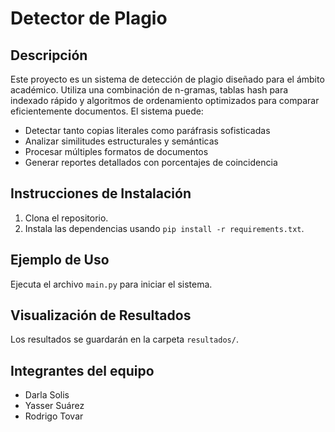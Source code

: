 # Detector de Plagio

## Descripción
Este proyecto es un sistema de detección de plagio diseñado para el ámbito académico. Utiliza una combinación de n-gramas, tablas hash para indexado rápido y algoritmos de ordenamiento optimizados para comparar eficientemente documentos. El sistema puede:

- Detectar tanto copias literales como paráfrasis sofisticadas
- Analizar similitudes estructurales y semánticas
- Procesar múltiples formatos de documentos
- Generar reportes detallados con porcentajes de coincidencia

## Instrucciones de Instalación
1. Clona el repositorio.
2. Instala las dependencias usando `pip install -r requirements.txt`.

## Ejemplo de Uso
Ejecuta el archivo `main.py` para iniciar el sistema.

## Visualización de Resultados
Los resultados se guardarán en la carpeta `resultados/`.

## Integrantes del equipo
- Darla Solis
- Yasser Suárez
- Rodrigo Tovar
